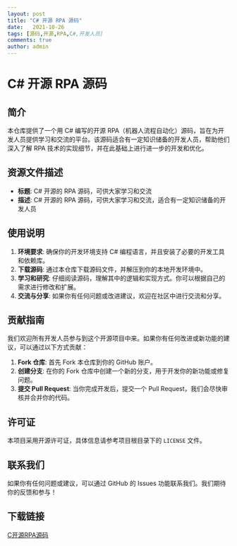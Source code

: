 ```yaml
---
layout: post
title: "C# 开源 RPA 源码"
date:   2021-10-26
tags: [源码,开源,RPA,C#,开发人员]
comments: true
author: admin
---
```

# C# 开源 RPA 源码

## 简介

本仓库提供了一个用 C# 编写的开源 RPA（机器人流程自动化）源码，旨在为开发人员提供学习和交流的平台。该源码适合有一定知识储备的开发人员，帮助他们深入了解 RPA 技术的实现细节，并在此基础上进行进一步的开发和优化。

## 资源文件描述

- **标题**: C# 开源的 RPA 源码，可供大家学习和交流
- **描述**: C# 开源的 RPA 源码，可供大家学习和交流，适合有一定知识储备的开发人员

## 使用说明

1. **环境要求**: 确保你的开发环境支持 C# 编程语言，并且安装了必要的开发工具和依赖库。
2. **下载源码**: 通过本仓库下载源码文件，并解压到你的本地开发环境中。
3. **学习和研究**: 仔细阅读源码，理解其中的逻辑和实现方式。你可以根据自己的需求进行修改和扩展。
4. **交流与分享**: 如果你有任何问题或改进建议，欢迎在社区中进行交流和分享。

## 贡献指南

我们欢迎所有开发人员参与到这个开源项目中来。如果你有任何改进或新功能的建议，可以通过以下方式贡献：

1. **Fork 仓库**: 首先 Fork 本仓库到你的 GitHub 账户。
2. **创建分支**: 在你的 Fork 仓库中创建一个新的分支，用于开发你的新功能或修复问题。
3. **提交 Pull Request**: 当你完成开发后，提交一个 Pull Request，我们会尽快审核并合并你的代码。

## 许可证

本项目采用开源许可证，具体信息请参考项目根目录下的 `LICENSE` 文件。

## 联系我们

如果你有任何问题或建议，可以通过 GitHub 的 Issues 功能联系我们。我们期待你的反馈和参与！

## 下载链接

[C开源RPA源码](https://pan.quark.cn/s/8a1508892a80)